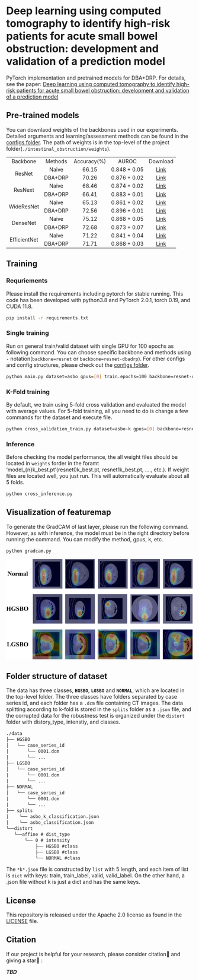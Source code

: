 # Deep learning using computed tomography to identify high-risk patients for acute small bowel obstruction: development and validation of a prediction model

PyTorch implementation and pretrained models for DBA+DRP. For details, see the paper: [Deep learning using computed tomography to identify high-risk patients for acute small bowel obstruction: development and validation of a prediction model](TBD)

## Pre-trained models

You can downlaod weights of the backbones used in our experiments. Detailed arguments and learning/assessment methods can be found in the [configs folder](./configs). The path of weights is in the top-level of the project folder(`./intestinal_obstruction/weights`).

<table style="margin:auto;text-align:center">
    <tr>
        <td>Backbone</td>
        <td>Methods</td>
        <td>Accuracy(%)</td>
        <td>AUROC</td>
        <td>Download</td>
    </tr>
    <tr>
        <td rowspan='2'> ResNet </td>
        <td>Naive</td>
        <td>66.15</td>
        <td>0.848 + 0.05</td>
        <td><a href='https://ajouackr-my.sharepoint.com/:u:/g/personal/mangusn1_ajou_ac_kr/EbQ22Q7NQT1FnaQX6xRI0bABuOB0Y9AoW5wW7niLlcM29g?e=DlIcEj'>Link</a></td>
    </tr>
    <tr>
        <td>DBA+DRP</td>
        <td>70.26</td>
        <td>0.876 + 0.02</td>
        <td><a href='https://ajouackr-my.sharepoint.com/:u:/g/personal/mangusn1_ajou_ac_kr/EYh1XbIYYbBBjmS3Lfdn494B_gbpJPQyo4w5djf8LRVHkg?e=r10PUK'>Link</a></td>
    </tr>
    <tr>
        <td rowspan='2'> ResNext </td>
        <td>Naive</td>
        <td>68.46</td>
        <td>0.874 + 0.02</td>
        <td><a href='https://ajouackr-my.sharepoint.com/:u:/g/personal/mangusn1_ajou_ac_kr/ERKW4EDIRiNLs9plr9ch4eYBWQAoMKwo-RLDzckvrKY3yQ?e=RczK4i'>Link</a></td>
    </tr>
    <tr>
        <td>DBA+DRP</td>
        <td>66.41</td>
        <td>0.883 + 0.01</td>
        <td><a href='https://ajouackr-my.sharepoint.com/:u:/g/personal/mangusn1_ajou_ac_kr/EU7z4aDcl7NDusWolN__l2oBxj68CCZjj-P-fBXrgowWWQ?e=YJWvuE'>Link</a></td>
    </tr>
    <tr>
        <td rowspan='2'> WideResNet </td>
        <td>Naive</td>
        <td>65.13</td>
        <td>0.861 + 0.02</td>
        <td><a href='https://ajouackr-my.sharepoint.com/:u:/g/personal/mangusn1_ajou_ac_kr/EdDiTH1y8xNIlLUtL1h7uMABuoQHmhK8jZM4SwHMzNqiDQ?e=gYFcf0'>Link</a></td>
    </tr>
    <tr>
        <td>DBA+DRP</td>
        <td>72.56</td>
        <td>0.896 + 0.01</td>
        <td><a href='https://ajouackr-my.sharepoint.com/:u:/g/personal/mangusn1_ajou_ac_kr/EbRTVzIyMaxDpdO5U0wB-bsBs3gh_FUBo5abWtSeyKDV0g?e=39KMcb'>Link</a></td>
    </tr>
    <tr>
        <td rowspan='2'> DenseNet </td>
        <td>Naive</td>
        <td>75.12</td>
        <td>0.868 + 0.05</td>
        <td><a href='https://ajouackr-my.sharepoint.com/:u:/g/personal/mangusn1_ajou_ac_kr/ERI-sdq-Ze5JjMo-0SYbLGEBdMbtufwq88Aj-AXGDOAZwQ'>Link</a></td>
    </tr>
    <tr>
        <td>DBA+DRP</td>
        <td>72.68</td>
        <td>0.873 + 0.07</td>
        <td><a href='https://ajouackr-my.sharepoint.com/:u:/g/personal/mangusn1_ajou_ac_kr/Edz2ZUrnqflKuWikqU89E0ABA_a5Ee_e-XZvLayG9CjAlw'>Link</a></td>
    </tr>
    <tr>
        <td rowspan='2'> EfficientNet </td>
        <td>Naive</td>
        <td>71.22</td>
        <td>0.841 + 0.04</td>
        <td><a href='https://ajouackr-my.sharepoint.com/:u:/g/personal/mangusn1_ajou_ac_kr/ERMGEqWzKpdCisrAeWmezdgBLdi533feseX3fE39bS6ASQ'>Link</a></td>
    </tr>
    <tr>
        <td>DBA+DRP</td>
        <td>71.71</td>
        <td>0.868 + 0.03</td>
        <td><a href='https://ajouackr-my.sharepoint.com/:u:/g/personal/mangusn1_ajou_ac_kr/EcjnrRw6tbhOgYgNojisVBIBZZLGSmwBIAfUKKgxov_4-A'>Link</a></td>
    </tr>
    <tr></tr>
</table>

## Training

### Requriements

Please install the requirements including pytorch for stable running. This code has been developed with python3.8 and PyTorch 2.0.1, torch 0.19, and CUDA 11.8.

```bash
pip install -r requirements.txt
```

### Single training

Run on general train/valid dataset with single GPU for 100 epochs as following command. You can choose specific backbone and methods using `-` notation(`backbone=resnet` or `backbone=resnet-dbadrp`). For other configs and config structures, please check out the [configs folder](./configs).

```bash
python main.py dataset=asbo gpus=[0] train.epochs=100 backbone=resnet-dbadrp
```

### K-Fold training

By default, we train using 5-fold cross validation and evaluated the model with average values. For 5-fold training, all you need to do is change a few commands for the dataset and execute file. 

```bash
python cross_validation_train.py dataset=asbo-k gpus=[0] backbone=resnet-dbadrp
```

### Inference

Before checking the model performance, the all weight files should be located in `weights` forder in the foramt ‘model_{n}k_best.pt’(resnet0k_best.pt, resnet1k_best.pt, …., etc.). If weight files are located well, you just run. This will automatically evaluate about all 5 folds.

```bash
python cross_inference.py
```
## Visualization of featuremap

To generate the GradCAM of last layer, please run the following command. However, as with inference, the model must be in the right directory before running the command. You can modify the method, gpus, k, etc.

```
python gradcam.py
```

![GradCAM](.asset/cam.png)

## Folder structure of dataset

The data has three classes, **`HGSBO`**, **`LGSBO`** and **`NORMAL`**, which are located in the top-level folder. The three classes have folders separated by case series id, and each folder has a `.dcm` file containing CT images. The data splitting according to k-fold is stored in the `splits` folder as a `.json` file, and the corrupted data for the robustness test is organized under the `distort` folder with distory_type, intenstiy, and classes.

```
./data
├── HGSBO
│   └── case_series_id
|		└── 0001.dcm
|		└── ...
├── LGSBO
│   └── case_series_id
|		└── 0001.dcm
|		└── ...
├── NORMAL
│   └── case_series_id
|		└── 0001.dcm
|		└── ...
├── splits
|    └── asbo_k_classification.json
|    └── asbo_classification.json
└──distort
   └──affine # dist_type
       └── 0 # intensity
           ├── HGSBO #class
           ├── LGSBO #class
           └── NORMAL #class
```

The `*k*.json` file is constructed by `list` with 5 length, and each item of list is `dict` with keys: train, train_label, valid, valid_label. On the other hand, a .json file without k is just a dict and has the same keys.

## License

This repository is released under the Apache 2.0 license as found in the [LICENSE](./LICENSE) file.

## Citation

If our project is helpful for your research, please consider citation:paperclip: and giving a star:star2: :

***TBD***

